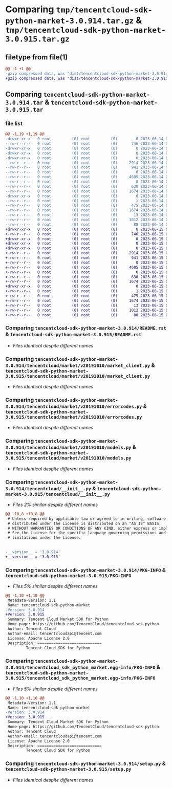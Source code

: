 # Comparing `tmp/tencentcloud-sdk-python-market-3.0.914.tar.gz` & `tmp/tencentcloud-sdk-python-market-3.0.915.tar.gz`

## filetype from file(1)

```diff
@@ -1 +1 @@
-gzip compressed data, was "dist/tencentcloud-sdk-python-market-3.0.914.tar", last modified: Wed Jun 14 00:29:52 2023, max compression
+gzip compressed data, was "dist/tencentcloud-sdk-python-market-3.0.915.tar", last modified: Thu Jun 15 00:29:05 2023, max compression
```

## Comparing `tencentcloud-sdk-python-market-3.0.914.tar` & `tencentcloud-sdk-python-market-3.0.915.tar`

### file list

```diff
@@ -1,19 +1,19 @@
-drwxr-xr-x   0 root         (0) root         (0)        0 2023-06-14 00:29:52.000000 tencentcloud-sdk-python-market-3.0.914/
--rw-r--r--   0 root         (0) root         (0)      746 2023-06-14 00:29:52.000000 tencentcloud-sdk-python-market-3.0.914/README.rst
-drwxr-xr-x   0 root         (0) root         (0)        0 2023-06-14 00:29:52.000000 tencentcloud-sdk-python-market-3.0.914/tencentcloud/
-drwxr-xr-x   0 root         (0) root         (0)        0 2023-06-14 00:29:52.000000 tencentcloud-sdk-python-market-3.0.914/tencentcloud/market/
-drwxr-xr-x   0 root         (0) root         (0)        0 2023-06-14 00:29:52.000000 tencentcloud-sdk-python-market-3.0.914/tencentcloud/market/v20191010/
--rw-r--r--   0 root         (0) root         (0)     2914 2023-06-14 00:29:52.000000 tencentcloud-sdk-python-market-3.0.914/tencentcloud/market/v20191010/market_client.py
--rw-r--r--   0 root         (0) root         (0)      941 2023-06-14 00:29:52.000000 tencentcloud-sdk-python-market-3.0.914/tencentcloud/market/v20191010/errorcodes.py
--rw-r--r--   0 root         (0) root         (0)        0 2023-06-14 00:29:52.000000 tencentcloud-sdk-python-market-3.0.914/tencentcloud/market/v20191010/__init__.py
--rw-r--r--   0 root         (0) root         (0)     4605 2023-06-14 00:29:52.000000 tencentcloud-sdk-python-market-3.0.914/tencentcloud/market/v20191010/models.py
--rw-r--r--   0 root         (0) root         (0)        0 2023-06-14 00:29:52.000000 tencentcloud-sdk-python-market-3.0.914/tencentcloud/market/__init__.py
--rw-r--r--   0 root         (0) root         (0)      630 2023-06-14 00:29:52.000000 tencentcloud-sdk-python-market-3.0.914/tencentcloud/__init__.py
--rw-r--r--   0 root         (0) root         (0)     1674 2023-06-14 00:29:52.000000 tencentcloud-sdk-python-market-3.0.914/PKG-INFO
-drwxr-xr-x   0 root         (0) root         (0)        0 2023-06-14 00:29:52.000000 tencentcloud-sdk-python-market-3.0.914/tencentcloud_sdk_python_market.egg-info/
--rw-r--r--   0 root         (0) root         (0)        1 2023-06-14 00:29:52.000000 tencentcloud-sdk-python-market-3.0.914/tencentcloud_sdk_python_market.egg-info/dependency_links.txt
--rw-r--r--   0 root         (0) root         (0)      475 2023-06-14 00:29:52.000000 tencentcloud-sdk-python-market-3.0.914/tencentcloud_sdk_python_market.egg-info/SOURCES.txt
--rw-r--r--   0 root         (0) root         (0)     1674 2023-06-14 00:29:52.000000 tencentcloud-sdk-python-market-3.0.914/tencentcloud_sdk_python_market.egg-info/PKG-INFO
--rw-r--r--   0 root         (0) root         (0)       13 2023-06-14 00:29:52.000000 tencentcloud-sdk-python-market-3.0.914/tencentcloud_sdk_python_market.egg-info/top_level.txt
--rw-r--r--   0 root         (0) root         (0)     1012 2023-06-14 00:29:52.000000 tencentcloud-sdk-python-market-3.0.914/setup.py
--rw-r--r--   0 root         (0) root         (0)       88 2023-06-14 00:29:52.000000 tencentcloud-sdk-python-market-3.0.914/setup.cfg
+drwxr-xr-x   0 root         (0) root         (0)        0 2023-06-15 00:29:05.000000 tencentcloud-sdk-python-market-3.0.915/
+-rw-r--r--   0 root         (0) root         (0)      746 2023-06-15 00:29:05.000000 tencentcloud-sdk-python-market-3.0.915/README.rst
+drwxr-xr-x   0 root         (0) root         (0)        0 2023-06-15 00:29:05.000000 tencentcloud-sdk-python-market-3.0.915/tencentcloud/
+drwxr-xr-x   0 root         (0) root         (0)        0 2023-06-15 00:29:05.000000 tencentcloud-sdk-python-market-3.0.915/tencentcloud/market/
+drwxr-xr-x   0 root         (0) root         (0)        0 2023-06-15 00:29:05.000000 tencentcloud-sdk-python-market-3.0.915/tencentcloud/market/v20191010/
+-rw-r--r--   0 root         (0) root         (0)     2914 2023-06-15 00:29:05.000000 tencentcloud-sdk-python-market-3.0.915/tencentcloud/market/v20191010/market_client.py
+-rw-r--r--   0 root         (0) root         (0)      941 2023-06-15 00:29:05.000000 tencentcloud-sdk-python-market-3.0.915/tencentcloud/market/v20191010/errorcodes.py
+-rw-r--r--   0 root         (0) root         (0)        0 2023-06-15 00:29:05.000000 tencentcloud-sdk-python-market-3.0.915/tencentcloud/market/v20191010/__init__.py
+-rw-r--r--   0 root         (0) root         (0)     4605 2023-06-15 00:29:05.000000 tencentcloud-sdk-python-market-3.0.915/tencentcloud/market/v20191010/models.py
+-rw-r--r--   0 root         (0) root         (0)        0 2023-06-15 00:29:05.000000 tencentcloud-sdk-python-market-3.0.915/tencentcloud/market/__init__.py
+-rw-r--r--   0 root         (0) root         (0)      630 2023-06-15 00:29:05.000000 tencentcloud-sdk-python-market-3.0.915/tencentcloud/__init__.py
+-rw-r--r--   0 root         (0) root         (0)     1674 2023-06-15 00:29:05.000000 tencentcloud-sdk-python-market-3.0.915/PKG-INFO
+drwxr-xr-x   0 root         (0) root         (0)        0 2023-06-15 00:29:05.000000 tencentcloud-sdk-python-market-3.0.915/tencentcloud_sdk_python_market.egg-info/
+-rw-r--r--   0 root         (0) root         (0)        1 2023-06-15 00:29:05.000000 tencentcloud-sdk-python-market-3.0.915/tencentcloud_sdk_python_market.egg-info/dependency_links.txt
+-rw-r--r--   0 root         (0) root         (0)      475 2023-06-15 00:29:05.000000 tencentcloud-sdk-python-market-3.0.915/tencentcloud_sdk_python_market.egg-info/SOURCES.txt
+-rw-r--r--   0 root         (0) root         (0)     1674 2023-06-15 00:29:05.000000 tencentcloud-sdk-python-market-3.0.915/tencentcloud_sdk_python_market.egg-info/PKG-INFO
+-rw-r--r--   0 root         (0) root         (0)       13 2023-06-15 00:29:05.000000 tencentcloud-sdk-python-market-3.0.915/tencentcloud_sdk_python_market.egg-info/top_level.txt
+-rw-r--r--   0 root         (0) root         (0)     1012 2023-06-15 00:29:05.000000 tencentcloud-sdk-python-market-3.0.915/setup.py
+-rw-r--r--   0 root         (0) root         (0)       88 2023-06-15 00:29:05.000000 tencentcloud-sdk-python-market-3.0.915/setup.cfg
```

### Comparing `tencentcloud-sdk-python-market-3.0.914/README.rst` & `tencentcloud-sdk-python-market-3.0.915/README.rst`

 * *Files identical despite different names*

### Comparing `tencentcloud-sdk-python-market-3.0.914/tencentcloud/market/v20191010/market_client.py` & `tencentcloud-sdk-python-market-3.0.915/tencentcloud/market/v20191010/market_client.py`

 * *Files identical despite different names*

### Comparing `tencentcloud-sdk-python-market-3.0.914/tencentcloud/market/v20191010/errorcodes.py` & `tencentcloud-sdk-python-market-3.0.915/tencentcloud/market/v20191010/errorcodes.py`

 * *Files identical despite different names*

### Comparing `tencentcloud-sdk-python-market-3.0.914/tencentcloud/market/v20191010/models.py` & `tencentcloud-sdk-python-market-3.0.915/tencentcloud/market/v20191010/models.py`

 * *Files identical despite different names*

### Comparing `tencentcloud-sdk-python-market-3.0.914/tencentcloud/__init__.py` & `tencentcloud-sdk-python-market-3.0.915/tencentcloud/__init__.py`

 * *Files 2% similar despite different names*

```diff
@@ -10,8 +10,8 @@
 # Unless required by applicable law or agreed to in writing, software
 # distributed under the License is distributed on an "AS IS" BASIS,
 # WITHOUT WARRANTIES OR CONDITIONS OF ANY KIND, either express or implied.
 # See the License for the specific language governing permissions and
 # limitations under the License.
 
 
-__version__ = '3.0.914'
+__version__ = '3.0.915'
```

### Comparing `tencentcloud-sdk-python-market-3.0.914/PKG-INFO` & `tencentcloud-sdk-python-market-3.0.915/PKG-INFO`

 * *Files 5% similar despite different names*

```diff
@@ -1,10 +1,10 @@
 Metadata-Version: 1.1
 Name: tencentcloud-sdk-python-market
-Version: 3.0.914
+Version: 3.0.915
 Summary: Tencent Cloud Market SDK for Python
 Home-page: https://github.com/TencentCloud/tencentcloud-sdk-python
 Author: Tencent Cloud
 Author-email: tencentcloudapi@tencent.com
 License: Apache License 2.0
 Description: ============================
         Tencent Cloud SDK for Python
```

### Comparing `tencentcloud-sdk-python-market-3.0.914/tencentcloud_sdk_python_market.egg-info/PKG-INFO` & `tencentcloud-sdk-python-market-3.0.915/tencentcloud_sdk_python_market.egg-info/PKG-INFO`

 * *Files 5% similar despite different names*

```diff
@@ -1,10 +1,10 @@
 Metadata-Version: 1.1
 Name: tencentcloud-sdk-python-market
-Version: 3.0.914
+Version: 3.0.915
 Summary: Tencent Cloud Market SDK for Python
 Home-page: https://github.com/TencentCloud/tencentcloud-sdk-python
 Author: Tencent Cloud
 Author-email: tencentcloudapi@tencent.com
 License: Apache License 2.0
 Description: ============================
         Tencent Cloud SDK for Python
```

### Comparing `tencentcloud-sdk-python-market-3.0.914/setup.py` & `tencentcloud-sdk-python-market-3.0.915/setup.py`

 * *Files identical despite different names*

